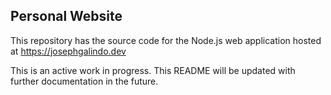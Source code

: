 ## Personal Website

This repository has the source code for the Node.js web application hosted at https://josephgalindo.dev

This is an active work in progress. This README will be updated with further documentation in the future.
